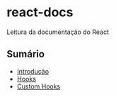 # react-docs

Leitura da documentação do React

## Sumário

- [Introdução](#)
- [Hooks](#)
- [Custom Hooks](#)
